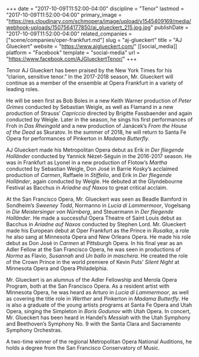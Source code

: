 +++
date = "2017-10-09T11:52:00-04:00"
discipline = "Tenor"
lastmod = "2017-10-09T11:52:00-04:00"
primary_image = "https://res.cloudinary.com/schmopera/image/upload/v1545409169/media/webhook-uploads/1507564177850/aj_glueckert_215.jpg.jpg"
publishDate = "2017-10-09T11:52:00-04:00"
related_companies = ["scene/companies/oper-frankfurt.md"]
slug = "aj-glueckert"
title = "AJ Glueckert"
website = "https://www.ajglueckert.com/"
[[social_media]]
platform = "Facebook"
template = "social-media"
url = "https://www.facebook.com/AJGlueckertTenor/"
+++

Tenor AJ Glueckert has been praised by the New York Times for his “clarion, sensitive tenor.” In the 2017-2018 season, Mr. Glueckert will continue as a member of the ensemble at Opera Frankfurt in a variety of leading roles.

He will be seen first as Bob Boles in a new Keith Warner production of *Peter Grimes* conducted by Sebastian Weigle, as well as Flamand in a new production of Strauss’ *Capriccio* directed by Brigitte Fassbaender and again conducted by Weigle. Later in the season, he sings his first performances of Froh in *Das Rheingold* and a new production of Janácek’s *From the House of the Dead* as Skuratov. In the summer of 2018, he will return to Santa Fe Opera for performances of Pinkerton in *Madama Butterfly*.

AJ Glueckert made his Metropolitan Opera debut as Erik in *Der fliegende Holländer* conducted by Yannick Nézet-Séguin in the 2016-2017 season. He was in Frankfurt as Lyonel in a new production of Flotow’s *Martha* conducted by Sebastian Weigle, Don José in Barrie Kosky’s acclaimed production of *Carmen*, Raffaele in *Stiffelio*, and Erik in *Der fliegende Holländer*, again conducted by Weigle. He debuted at the Glyndebourne Festival as Bacchus in *Ariadne auf Naxos* to great critical acclaim.

At the San Francisco Opera, Mr. Glueckert was seen as Beadle Bamford in Sondheim’s *Sweeney Todd*, Normanno in *Lucia di Lammermoor*, Vogelsang in *Die Meistersinger von Nürnberg*, and Steuermann in *Der fliegende Holländer*. He made a successful Opera Theatre of Saint Louis debut as Bacchus in *Ariadne auf Naxos* conducted by Stephen Lord. Mr. Glueckert made his European debut at Oper Frankfurt as the Prince in *Rusalka*, a role he also sang at Minnesota Opera and New Orleans Opera. He made his role debut as Don José in *Carmen* at Pittsburgh Opera. In his final year as an Adler Fellow at the San Francisco Opera, he was seen in productions of *Norma* as Flavio, *Susannah* and *Un ballo in maschera*. He created the role of the Crown Prince in the world premiere of Kevin Puts' *Silent Night* at Minnesota Opera and Opera Philadelphia. 

Mr. Glueckert is an alumnus of the Adler Fellowship and Merola Opera Program, both at the San Francisco Opera. As a resident artist with Minnesota Opera, he was heard as Arturo in *Lucia di Lammermoor*, as well as covering the title role in *Werther* and Pinkerton in *Madama Butterfly*. He is also a graduate of the young artists programs at Santa Fe Opera and Utah Opera, singing the Simpleton in *Boris Godunov* with Utah Opera. In concert, Mr. Glueckert has been heard in Handel’s *Messiah* with the Utah Symphony and Beethoven’s Symphony No. 9 with the Santa Clara and Sacramento Symphony Orchestras.

A two-time winner of the regional Metropolitan Opera National Auditions, he holds a degree from the San Francisco Conservatory of Music.
